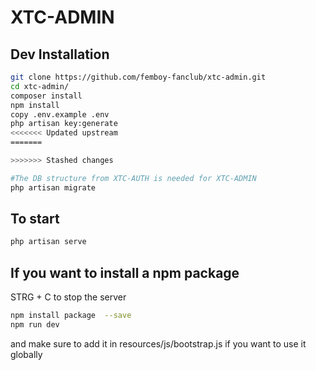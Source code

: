 # XTC-ADMIN

## Dev Installation

```bash
git clone https://github.com/femboy-fanclub/xtc-admin.git
cd xtc-admin/
composer install
npm install
copy .env.example .env
php artisan key:generate
<<<<<<< Updated upstream
=======

>>>>>>> Stashed changes

#The DB structure from XTC-AUTH is needed for XTC-ADMIN
php artisan migrate 
```

## To start
```bash
php artisan serve
```

## If you want to install a npm package 

STRG + C to stop the server

```bash
npm install package  --save
npm run dev
```
and make sure to add it in resources/js/bootstrap.js if you want to use it globally
